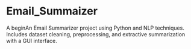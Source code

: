 # Email_Summaizer
A beginAn Email Summarizer project using Python and NLP techniques. Includes dataset cleaning, preprocessing, and extractive summarization with a GUI interface.
